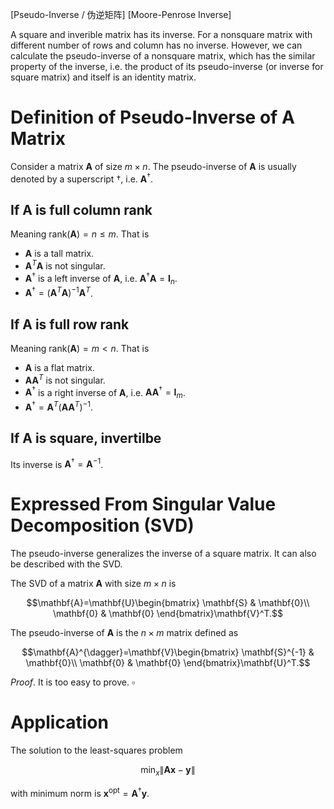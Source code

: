 [Pseudo-Inverse / 伪逆矩阵] [Moore-Penrose Inverse]

A square and inverible matrix has its inverse. For a nonsquare matrix with different number of rows and column has no inverse. However, we can calculate the pseudo-inverse of a nonsquare matrix, which has the similar property of the inverse, i.e. the product of its pseudo-inverse (or inverse for square matrix) and itself is an identity matrix.

# Definition of Pseudo-Inverse of A Matrix

Consider a matrix $\mathbf{A}$ of size $m\times n$. The pseudo-inverse of $\mathbf{A}$ is usually denoted by a superscript $\dagger$, i.e. $\mathbf{A}^{\dagger}$.

## If $\mathbf{A}$ is full column rank

Meaning $\text{rank}(\mathbf{A})=n\leq m$. That is 

- $\mathbf{A}$ is a tall matrix.
- $\mathbf{A}^{T}\mathbf{A}$ is not singular.
- $\mathbf{A}^{\dagger}$ is a left inverse of $\mathbf{A}$, i.e. $\mathbf{A}^{\dagger}\mathbf{A}=\mathbf{I}_n$.
- $\mathbf{A}^{\dagger}=(\mathbf{A}^T\mathbf{A})^{-1}\mathbf{A}^{T}$.

## If $\mathbf{A}$ is full row rank

Meaning $\text{rank}(\mathbf{A})=m<n$. That is

- $\mathbf{A}$ is a flat matrix.
- $\mathbf{A}\mathbf{A}^{T}$ is not singular.
- $\mathbf{A}^{\dagger}$ is a right inverse of $\mathbf{A}$, i.e. $\mathbf{A}\mathbf{A}^{\dagger}=\mathbf{I}_m$.
- $\mathbf{A}^{\dagger}=\mathbf{A}^{T}(\mathbf{A}\mathbf{A}^T)^{-1}$.

## If $\mathbf{A}$ is square, invertilbe

Its inverse is $\mathbf{A}^{\dagger}=\mathbf{A}^{-1}$.

# Expressed From Singular Value Decomposition (SVD)

The pseudo-inverse generalizes the inverse of a square matrix. It can also be described with the SVD.

The SVD of a matrix $\mathbf{A}$ with size $m\times n$ is

$$\mathbf{A}=\mathbf{U}\begin{bmatrix}
\mathbf{S} & \mathbf{0}\\
\mathbf{0} & \mathbf{0}
\end{bmatrix}\mathbf{V}^T.$$

The pseudo-inverse of $\mathbf{A}$ is the $n\times m$ matrix defined as

$$\mathbf{A}^{\dagger}=\mathbf{V}\begin{bmatrix}
\mathbf{S}^{-1} & \mathbf{0}\\
\mathbf{0} & \mathbf{0}
\end{bmatrix}\mathbf{U}^T.$$

*Proof*. It is too easy to prove. $\square$

# Application

The solution to the least-squares problem

$$\min_{x}\|\mathbf{A}\boldsymbol{x}-\boldsymbol{y}\|$$

with minimum norm is $\boldsymbol{x}^{\text{opt}}=\mathbf{A}^{\dagger}\boldsymbol{y}$.